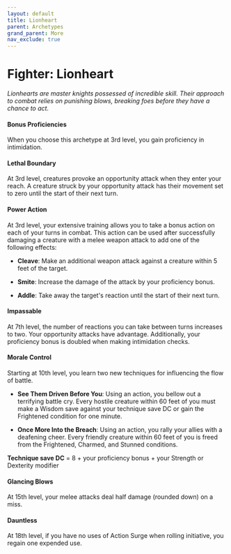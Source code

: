 ```yaml
---
layout: default
title: Lionheart
parent: Archetypes
grand_parent: More
nav_exclude: true
---
```


# Fighter: Lionheart

_Lionhearts are master knights possessed of incredible skill. Their approach to combat relies on punishing blows, breaking foes before they have a chance to act._

#### Bonus Proficiencies
When you choose this archetype at 3rd level, you gain proficiency in intimidation. 


#### Lethal Boundary
At 3rd level, creatures provoke an opportunity attack when they enter your reach. A creature struck by your opportunity attack has their movement set to zero until the start of their next turn.


#### Power Action
At 3rd level, your extensive training allows you to take a bonus action on each of your turns in combat. This action can be used after successfully damaging a creature with a melee weapon attack to add one of the following effects:

* **Cleave**: Make an additional weapon attack against a creature within 5 feet of the target.

* **Smite**: Increase the damage of the attack by your proficiency bonus.

* **Addle**: Take away the target's reaction until the start of their next turn.


#### Impassable
At 7th level, the number of reactions you can take between turns increases to two. Your opportunity attacks have advantage. Additionally, your proficiency bonus is doubled when making intimidation checks.


#### Morale Control
Starting at 10th level, you learn two new techniques for influencing the flow of battle.

* **See Them Driven Before You**: Using an action, you bellow out a terrifying battle cry. Every hostile creature within 60 feet of you must make a Wisdom save against your technique save DC or gain the Frightened condition for one minute.

* **Once More Into the Breach**: Using an action, you rally your allies with a deafening cheer. Every friendly creature within 60 feet of you is freed from the Frightened, Charmed, and Stunned conditions. 

**Technique save DC** = 8 + your proficiency bonus + your Strength or Dexterity modifier


#### Glancing Blows
At 15th level, your melee attacks deal half damage (rounded down) on a miss. 


#### Dauntless
At 18th level, if you have no uses of Action Surge when rolling initiative, you regain one expended use.